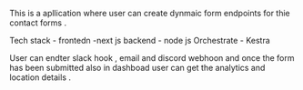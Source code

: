 This is a apllication where user can create dynmaic form endpoints for thie contact forms . 

Tech stack - 
        frontedn -next js 
        backend - node js 
        Orchestrate - Kestra 

User can endter slack hook , email and discord webhoon and once the form has been submitted also in dashboad user can get the analytics and location details  .  


